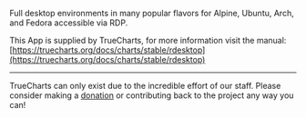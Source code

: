 Full desktop environments in many popular flavors for Alpine, Ubuntu, Arch, and Fedora accessible via RDP.

This App is supplied by TrueCharts, for more information visit the manual: [https://truecharts.org/docs/charts/stable/rdesktop](https://truecharts.org/docs/charts/stable/rdesktop)

---

TrueCharts can only exist due to the incredible effort of our staff.
Please consider making a [donation](https://truecharts.org/docs/about/sponsor) or contributing back to the project any way you can!
